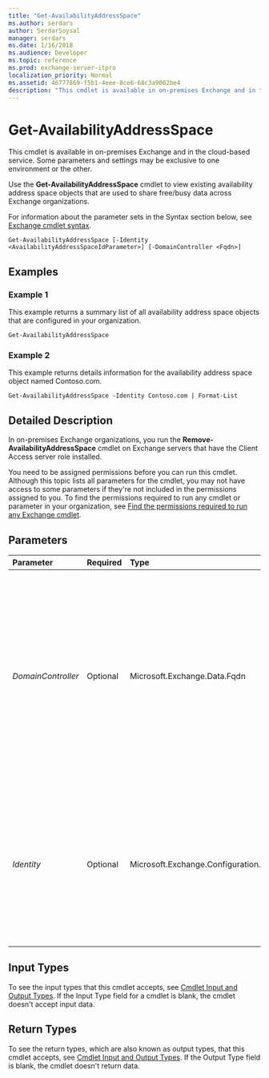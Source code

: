 ```yaml
---
title: "Get-AvailabilityAddressSpace"
ms.author: serdars
author: SerdarSoysal
manager: serdars
ms.date: 1/16/2018
ms.audience: Developer
ms.topic: reference
ms.prod: exchange-server-itpro
localization_priority: Normal
ms.assetid: 46777869-f5b1-4eee-8ce6-68c3a9002be4
description: "This cmdlet is available in on-premises Exchange and in the cloud-based service. Some parameters and settings may be exclusive to one environment or the other."
---
```


# Get-AvailabilityAddressSpace

This cmdlet is available in on-premises Exchange and in the cloud-based service. Some parameters and settings may be exclusive to one environment or the other. 
  
Use the **Get-AvailabilityAddressSpace** cmdlet to view existing availability address space objects that are used to share free/busy data across Exchange organizations.
  
For information about the parameter sets in the Syntax section below, see [Exchange cmdlet syntax](https://technet.microsoft.com/library/bb123552.aspx). 
  
```
Get-AvailabilityAddressSpace [-Identity <AvailabilityAddressSpaceIdParameter>] [-DomainController <Fqdn>]

```

## Examples
<a name="Examples"> </a>

### Example 1

This example returns a summary list of all availability address space objects that are configured in your organization.
  
```
Get-AvailabilityAddressSpace
```

### Example 2

This example returns details information for the availability address space object named Contoso.com.
  
```
Get-AvailabilityAddressSpace -Identity Contoso.com | Format-List
```

## Detailed Description
<a name="DetailedDescription"> </a>

In on-premises Exchange organizations, you run the **Remove-AvailabilityAddressSpace** cmdlet on Exchange servers that have the Client Access server role installed.
  
You need to be assigned permissions before you can run this cmdlet. Although this topic lists all parameters for the cmdlet, you may not have access to some parameters if they're not included in the permissions assigned to you. To find the permissions required to run any cmdlet or parameter in your organization, see [Find the permissions required to run any Exchange cmdlet](https://technet.microsoft.com/library/mt432940.aspx).
  
## Parameters
<a name="DetailedDescription"> </a>

|**Parameter**|**Required**|**Type**|**Description**|
|:-----|:-----|:-----|:-----|
| _DomainController_ <br/> |Optional  <br/> |Microsoft.Exchange.Data.Fqdn  <br/> |This parameter is available only in on-premises Exchange.  <br/> The _DomainController_ parameter specifies the domain controller that's used by this cmdlet to read data from or write data to Active Directory. You identify the domain controller by its fully qualified domain name (FQDN). For example, `dc01.contoso.com`.  <br/> |
| _Identity_ <br/> |Optional  <br/> |Microsoft.Exchange.Configuration.Tasks.AvailabilityAddressSpaceIdParameter  <br/> | The _Identity_ parameter specifies the availability address space that you want to view. You can use any value that uniquely identifies the object. For example: <br/>  Name <br/>  Distinguished name (DN) <br/>  GUID <br/> |
   
## Input Types
<a name="InputTypes"> </a>

To see the input types that this cmdlet accepts, see [Cmdlet Input and Output Types](http://go.microsoft.com/fwlink/p/?linkId=616387). If the Input Type field for a cmdlet is blank, the cmdlet doesn't accept input data. 
  
## Return Types
<a name="ReturnTypes"> </a>

To see the return types, which are also known as output types, that this cmdlet accepts, see [Cmdlet Input and Output Types](http://go.microsoft.com/fwlink/p/?linkId=616387). If the Output Type field is blank, the cmdlet doesn't return data. 
  

